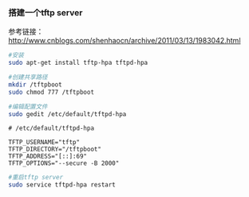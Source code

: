 ### 搭建一个tftp server
参考链接：
<http://www.cnblogs.com/shenhaocn/archive/2011/03/13/1983042.html>

```bash
#安装
sudo apt-get install tftp-hpa tftpd-hpa

#创建共享路径
mkdir /tftpboot
sudo chmod 777 /tftpboot

#编辑配置文件
sudo gedit /etc/default/tftpd-hpa 
```
```
# /etc/default/tftpd-hpa

TFTP_USERNAME="tftp"
TFTP_DIRECTORY="/tftpboot"
TFTP_ADDRESS="[::]:69"
TFTP_OPTIONS="--secure -B 2000"

```
```bash
#重启tftp server
sudo service tftpd-hpa restart  
```

